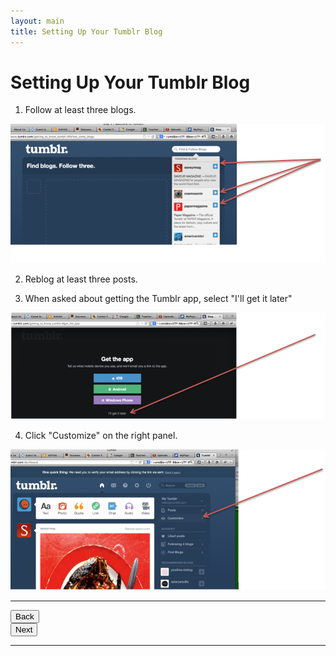 ```yaml
---
layout: main
title: Setting Up Your Tumblr Blog
---
```


# Setting Up Your Tumblr Blog

1. Follow at least three blogs.

<img src="../tumblrStep2.png"/>

2. Reblog at least three posts.

3. When asked about getting the Tumblr app, select "I'll get it later"

<img src="../tumblrStep3.png"/>

4. Click "Customize" on the right panel.

<img src="../tumblrStep4.png"/>

---

<div class="row">
  <div class="col-md-1">
    <a href="../start"><button type="button" class="btn btn-primary btn-lg">Back</button></a>
  </div>
  <div class="col-md-1">
    <a href="../theme"><button type="button" class="btn btn-primary btn-lg">Next</button></a>
  </div>
</div>

---